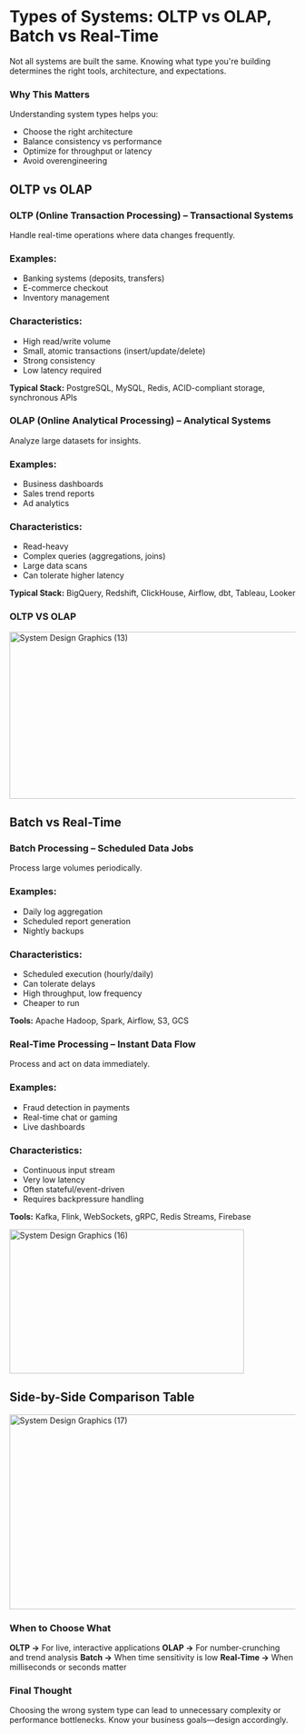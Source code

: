 # Types of Systems: OLTP vs OLAP, Batch vs Real-Time
Not all systems are built the same. Knowing what type you're building determines the right tools, architecture, and expectations.

### Why This Matters
Understanding system types helps you:
- Choose the right architecture
- Balance consistency vs performance
- Optimize for throughput or latency
- Avoid overengineering

## OLTP vs OLAP
### OLTP (Online Transaction Processing) – Transactional Systems
Handle real-time operations where data changes frequently.

### Examples:
- Banking systems (deposits, transfers)
- E-commerce checkout
- Inventory management

### Characteristics:
- High read/write volume
- Small, atomic transactions (insert/update/delete)
- Strong consistency
- Low latency required

**Typical Stack:** PostgreSQL, MySQL, Redis, ACID-compliant storage, synchronous APIs

### OLAP (Online Analytical Processing) – Analytical Systems
Analyze large datasets for insights.

### Examples:
- Business dashboards
- Sales trend reports
- Ad analytics

### Characteristics:
- Read-heavy
- Complex queries (aggregations, joins)
- Large data scans
- Can tolerate higher latency

**Typical Stack:** BigQuery, Redshift, ClickHouse, Airflow, dbt, Tableau, Looker

### OLTP VS OLAP
<img width="524" height="294" alt="System Design Graphics (13)" src="https://github.com/user-attachments/assets/972c6f2d-3dfd-4be9-847f-dbdeb52a6af5" />

## Batch vs Real-Time
### Batch Processing – Scheduled Data Jobs
Process large volumes periodically.

### Examples:
- Daily log aggregation
- Scheduled report generation
- Nightly backups

### Characteristics:
- Scheduled execution (hourly/daily)
- Can tolerate delays
- High throughput, low frequency
- Cheaper to run

**Tools:** Apache Hadoop, Spark, Airflow, S3, GCS

### Real-Time Processing – Instant Data Flow
Process and act on data immediately.

### Examples:
- Fraud detection in payments
- Real-time chat or gaming
- Live dashboards

### Characteristics:
- Continuous input stream
- Very low latency
- Often stateful/event-driven
- Requires backpressure handling

**Tools:** Kafka, Flink, WebSockets, gRPC, Redis Streams, Firebase

<img width="413" height="254" alt="System Design Graphics (16)" src="https://github.com/user-attachments/assets/943d771a-84cc-471d-bfd3-f0e09c638a12" />

## Side-by-Side Comparison Table
<img width="864" height="343" alt="System Design Graphics (17)" src="https://github.com/user-attachments/assets/73e0a726-a317-4d6c-867a-9f4374dd30a2" />

###  When to Choose What
**OLTP →** For live, interactive applications
**OLAP →** For number-crunching and trend analysis
**Batch →** When time sensitivity is low
**Real-Time →** When milliseconds or seconds matter

### Final Thought
Choosing the wrong system type can lead to unnecessary complexity or performance bottlenecks.
Know your business goals—design accordingly.
